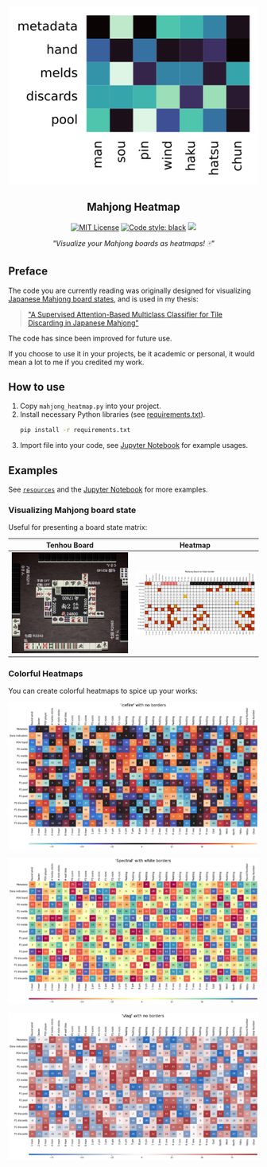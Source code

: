 <p align="center">
    <img src="./resources/logo.svg">
</p>


<h2 align="center">Mahjong Heatmap</h2>

<p align="center">
<a href="./LICENSE"><img alt="MIT License" src="https://img.shields.io/badge/License-MIT-blue.svg"></a>
<a href="https://github.com/psf/black"><img alt="Code style: black" src="https://img.shields.io/badge/code%20style-black-000000.svg"></a>
<a href="https://en.wikipedia.org/wiki/Cat"><img src="https://img.shields.io/badge/Animal-🐱-orange.svg"></a>
</p>

<p align="center">
<i>"Visualize your Mahjong boards as heatmaps! 🀄"</i>
</p>



## Preface

The code you are currently reading was originally designed for visualizing [Japanese Mahjong board states](https://www.kaggle.com/datasets/trongdt/japanese-mahjong-board-states), and is used in my thesis: 

> ["A Supervised Attention-Based Multiclass Classifier for Tile Discarding in Japanese Mahjong"](https://hdl.handle.net/11250/2823898)

The code has since been improved for future use. 

If you choose to use it in your projects, be it academic or personal, it would mean a lot to me if you credited my work.

## How to use

1. Copy `mahjong_heatmap.py` into your project.
2. Install necessary Python libraries (see [requirements.txt](./requirements.txt)).
    ```bash
    pip install -r requirements.txt
    ```
3. Import file into your code, see [Jupyter Notebook](./example_usage.ipynb) for example usages.


## Examples

See [`resources`](./resources/) and the [Jupyter Notebook](./example_usage.ipynb) for more examples.

### Visualizing Mahjong board state

Useful for presenting a board state matrix:

Tenhou Board             |  Heatmap
:-------------------------:|:-------------------------:
![](./resources/tenhou_example.png)  |  ![](./resources/kaggle_example_black.png)


### Colorful Heatmaps

You can create colorful heatmaps to spice up your works:

<p align="center">
    <img src="./resources/icefire_no_border.png">
</p>

<p align="center">
    <img src="./resources/Spectral_white_border.png">
</p>

<p align="center">
    <img src="./resources/vlag_no_border.png">
</p>